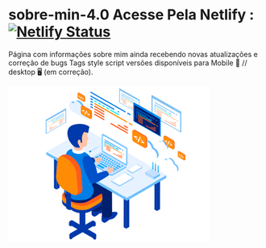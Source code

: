 # sobre-min-4.0 Acesse Pela Netlify : [![Netlify Status](https://api.netlify.com/api/v1/badges/046db4a1-65ef-426e-b8b0-9b09c217548c/deploy-status)](https://vitordev01.netlify.app)
Página com informações sobre mim ainda recebendo
novas atualizações e correção de bugs
Tags style script versões disponíveis 
para Mobile 📲 // desktop 🖥️  (em correção).

![App Ideas Image](./dev.png)

